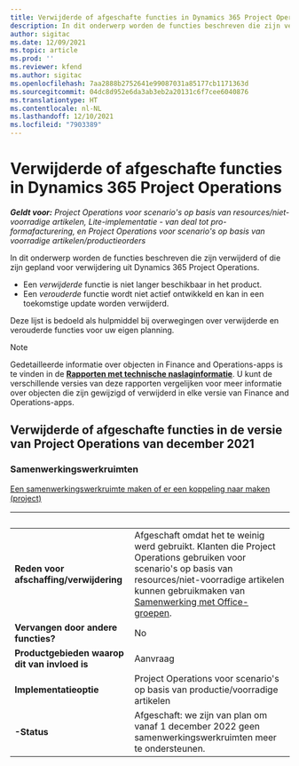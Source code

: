```yaml
---
title: Verwijderde of afgeschafte functies in Dynamics 365 Project Operations
description: In dit onderwerp worden de functies beschreven die zijn verwijderd of die zijn gepland voor verwijdering uit Dynamics 365 Project Operations.
author: sigitac
ms.date: 12/09/2021
ms.topic: article
ms.prod: ''
ms.reviewer: kfend
ms.author: sigitac
ms.openlocfilehash: 7aa2888b2752641e99087031a85177cb1171363d
ms.sourcegitcommit: 04dc8d952e6da3ab3eb2a20131c6f7cee6040876
ms.translationtype: HT
ms.contentlocale: nl-NL
ms.lasthandoff: 12/10/2021
ms.locfileid: "7903389"
---
```

# <a name="removed-or-deprecated-features-in-dynamics-365-project-operations"></a>Verwijderde of afgeschafte functies in Dynamics 365 Project Operations

_**Geldt voor:** Project Operations voor scenario's op basis van resources/niet-voorradige artikelen, Lite-implementatie - van deal tot pro-formafacturering, en Project Operations voor scenario's op basis van voorradige artikelen/productieorders_

In dit onderwerp worden de functies beschreven die zijn verwijderd of die zijn gepland voor verwijdering uit Dynamics 365 Project Operations.

- Een *verwijderde* functie is niet langer beschikbaar in het product.
- Een *verouderde* functie wordt niet actief ontwikkeld en kan in een toekomstige update worden verwijderd.

Deze lijst is bedoeld als hulpmiddel bij overwegingen over verwijderde en verouderde functies voor uw eigen planning.

> [!NOTE]
> Gedetailleerde informatie over objecten in Finance and Operations-apps is te vinden in de [**Rapporten met technische naslaginformatie**](/dynamics/s-e/global/axtechrefrep_61). U kunt de verschillende versies van deze rapporten vergelijken voor meer informatie over objecten die zijn gewijzigd of verwijderd in elke versie van Finance and Operations-apps.

## <a name="features-removed-or-deprecated-in-the-project-operations-december-2021-release"></a>Verwijderde of afgeschafte functies in de versie van Project Operations van december 2021

### <a name="collaboration-workspaces"></a>Samenwerkingswerkruimten

[Een samenwerkingswerkruimte maken of er een koppeling naar maken (project)](/dynamicsax-2012/appuser-itpro/create-or-link-to-a-collaboration-workspace-project)

| &nbsp; | &nbsp; |
|--------|--------|
| **Reden voor afschaffing/verwijdering** | Afgeschaft omdat het te weinig werd gebruikt. Klanten die Project Operations gebruiken voor scenario's op basis van resources/niet-voorradige artikelen kunnen gebruikmaken van [Samenwerking met Office-groepen](../project-management/collaboration-groups.md). |
| **Vervangen door andere functies?** | No |
| **Productgebieden waarop dit van invloed is** | Aanvraag  |
| **Implementatieoptie** | Project Operations voor scenario's op basis van productie/voorradige artikelen |
| **-Status** | Afgeschaft: we zijn van plan om vanaf 1 december 2022 geen samenwerkingswerkruimten meer te ondersteunen. |
